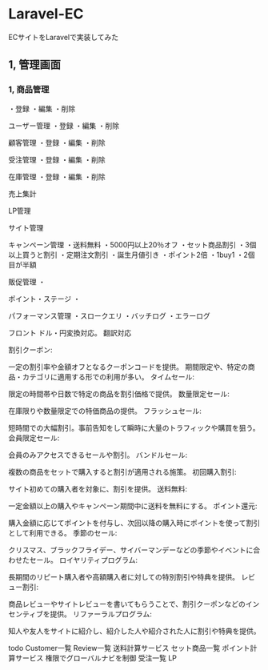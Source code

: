 # Laravel-EC
ECサイトをLaravelで実装してみた

## 1, 管理画面
### 1, 商品管理
・登録
・編集
・削除

ユーザー管理
・登録
・編集
・削除

顧客管理
・登録
・編集
・削除

受注管理
・登録
・編集
・削除

在庫管理
・登録
・編集
・削除

売上集計


LP管理


サイト管理

キャンペーン管理
・送料無料
・5000円以上20％オフ
・セット商品割引
・3個以上買うと割引
・定期注文割引
・誕生月値引き
・ポイント2倍
・1buy1
・2個目が半額

販促管理
・

ポイント・ステージ
・

パフォーマンス管理
・スロークエリ
・バッチログ
・エラーログ


フロント
ドル・円変換対応。
翻訳対応


割引クーポン:

一定の割引率や金額オフとなるクーポンコードを提供。
期間限定や、特定の商品・カテゴリに適用する形での利用が多い。
タイムセール:

限定の時間帯や日数で特定の商品を割引価格で提供。
数量限定セール:

在庫限りや数量限定での特価商品の提供。
フラッシュセール:

短時間での大幅割引。事前告知をして瞬時に大量のトラフィックや購買を狙う。
会員限定セール:

会員のみアクセスできるセールや割引。
バンドルセール:

複数の商品をセットで購入すると割引が適用される施策。
初回購入割引:

サイト初めての購入者を対象に、割引を提供。
送料無料:

一定金額以上の購入やキャンペーン期間中に送料を無料にする。
ポイント還元:

購入金額に応じてポイントを付与し、次回以降の購入時にポイントを使って割引として利用できる。
季節のセール:

クリスマス、ブラックフライデー、サイバーマンデーなどの季節やイベントに合わせたセール。
ロイヤリティプログラム:

長期間のリピート購入者や高額購入者に対しての特別割引や特典を提供。
レビュー割引:

商品レビューやサイトレビューを書いてもらうことで、割引クーポンなどのインセンティブを提供。
リファーラルプログラム:

知人や友人をサイトに紹介し、紹介した人や紹介された人に割引や特典を提供。


todo
Customer一覧
Review一覧
送料計算サービス
セット商品一覧
ポイント計算サービス
権限でグローバルナビを制御
受注一覧
LP